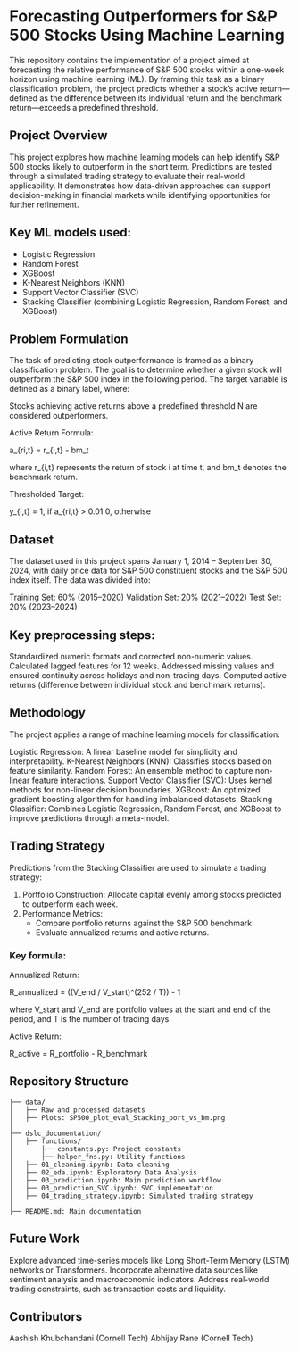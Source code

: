 # Forecasting Outperformers for S&P 500 Stocks Using Machine Learning
This repository contains the implementation of a project aimed at forecasting the relative performance of S&P 500 stocks within a one-week horizon using machine learning (ML). By framing this task as a binary classification problem, the project predicts whether a stock’s active return—defined as the difference between its individual return and the benchmark return—exceeds a predefined threshold.

## Project Overview
This project explores how machine learning models can help identify S&P 500 stocks likely to outperform in the short term. Predictions are tested through a simulated trading strategy to evaluate their real-world applicability. It demonstrates how data-driven approaches can support decision-making in financial markets while identifying opportunities for further refinement.

## Key ML models used:

- Logistic Regression
- Random Forest
- XGBoost
- K-Nearest Neighbors (KNN)
- Support Vector Classifier (SVC)
- Stacking Classifier (combining Logistic Regression, Random Forest, and XGBoost)
## Problem Formulation
The task of predicting stock outperformance is framed as a binary classification problem. The goal is to determine whether a given stock will outperform the S&P 500 index in the following period. The target variable is defined as a binary label, where:

Stocks achieving active returns above a predefined threshold N are considered outperformers.

Active Return Formula:

a_{ri,t} = r_{i,t} - bm_t

where r_{i,t} represents the return of stock i at time t, and bm_t denotes the benchmark return.

Thresholded Target:

y_{i,t} =
  1, if a_{ri,t} > 0.01
  0, otherwise

## Dataset
The dataset used in this project spans January 1, 2014 – September 30, 2024, with daily price data for S&P 500 constituent stocks and the S&P 500 index itself. The data was divided into:

Training Set: 60% (2015–2020)
Validation Set: 20% (2021–2022)
Test Set: 20% (2023–2024)
## Key preprocessing steps:

Standardized numeric formats and corrected non-numeric values.
Calculated lagged features for 12 weeks.
Addressed missing values and ensured continuity across holidays and non-trading days.
Computed active returns (difference between individual stock and benchmark returns).
## Methodology
The project applies a range of machine learning models for classification:

Logistic Regression: A linear baseline model for simplicity and interpretability.
K-Nearest Neighbors (KNN): Classifies stocks based on feature similarity.
Random Forest: An ensemble method to capture non-linear feature interactions.
Support Vector Classifier (SVC): Uses kernel methods for non-linear decision boundaries.
XGBoost: An optimized gradient boosting algorithm for handling imbalanced datasets.
Stacking Classifier: Combines Logistic Regression, Random Forest, and XGBoost to improve predictions through a meta-model.
## Trading Strategy
Predictions from the Stacking Classifier are used to simulate a trading strategy:
1. Portfolio Construction: Allocate capital evenly among stocks predicted to outperform each week.
2. Performance Metrics:
   -  Compare portfolio returns against the S&P 500 benchmark.
   -  Evaluate annualized returns and active returns.
### Key formula:

Annualized Return:

R_annualized = ((V_end / V_start)^(252 / T)) - 1

where V_start and V_end are portfolio values at the start and end of the period, and T is the number of trading days.

Active Return:

R_active = R_portfolio - R_benchmark

## Repository Structure

```yaml.
├── data/
│   ├── Raw and processed datasets
│   ├── Plots: SP500_plot_eval_Stacking_port_vs_bm.png
│
├── dslc_documentation/
│   ├── functions/
│       ├── constants.py: Project constants
│       ├── helper_fns.py: Utility functions
│   ├── 01_cleaning.ipynb: Data cleaning
│   ├── 02_eda.ipynb: Exploratory Data Analysis
│   ├── 03_prediction.ipynb: Main prediction workflow
│   ├── 03_prediction_SVC.ipynb: SVC implementation
│   ├── 04_trading_strategy.ipynb: Simulated trading strategy
│
├── README.md: Main documentation
```
## Future Work
Explore advanced time-series models like Long Short-Term Memory (LSTM) networks or Transformers.
Incorporate alternative data sources like sentiment analysis and macroeconomic indicators.
Address real-world trading constraints, such as transaction costs and liquidity.
## Contributors
Aashish Khubchandani (Cornell Tech)
Abhijay Rane (Cornell Tech)
